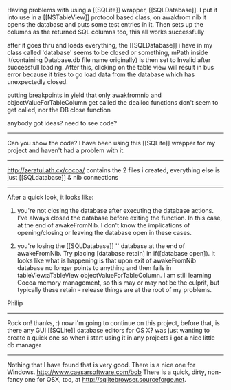 Having problems with using a [[SQLite]] wrapper, [[SQLDatabase]].
I put it into use in a [[NSTableView]] protocol based class, on awakfrom nib it opens the database and puts some test entries in it.
Then sets up the columns as the returned SQL columns too, this all works successfully

after it goes thru and loads everything, the [[SQLDatabase]] i have in my class called 'database' seems to be closed or something, mPath inside it(containing Database.db file name originally) is then set to Invalid after successfull loading. 
After this, clicking on the table view will result in bus error because it tries to go load data from the database which has unexpectedly closed.

putting breakpoints in yield that only awakfromnib and objectValueForTableColumn get called
the dealloc functions don't seem to get called, nor the DB close function

anybody got ideas? need to see code?

---- 

Can you show the code? I have been using this [[SQLite]] wrapper for my project and haven't had a problem with it. 

----

http://zeratul.ath.cx/cocoa/ contains the 2 files i created, everything else is just [[SQLdatabase]] & nib connections



----

After a quick look, it looks like:

1) you're not closing the database after executing the database actions. I've always closed the database before exiting the function. In this case, at the end of awakeFromNib. I don't know the implications of opening/closing or leaving the database open in these cases.

2) you're losing the [[SQLDatabase]] '' database at the end of awakeFromNib. Try placing [database retain] in if([database open]). It looks like what is happening is that upon exit of awakeFromNib database no longer points to anything and then fails in tableView:aTableView objectValueForTableColumn. I am still learning Cocoa memory management, so this may or may not be the culprit, but typically these retain - release things are at the root of my problems.

Philip

----

Rock on! thanks, :) now i'm going to continue on this project, before that, is there any GUI [[SQLite]] database editors for OS X? was just wanting to create a quick one so when i start using it in any projects i got a nice little db manager

----

Nothing that I have found that is very good. There is a nice one for Windows. http://www.caesarsoftware.com/bob
There is a quick, dirty, non-fancy one for OSX, too, at http://sqlitebrowser.sourceforge.net.